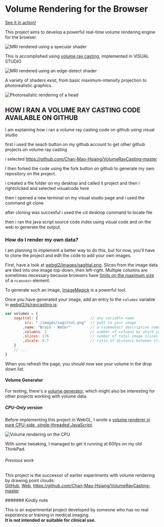 # Volume Rendering for the Browser

[See it in action!](https://draemm.li/various/volumeRendering/webgl2/)

This project aims to develop a powerful real-time volume rendering engine for the browser.

![MRI rendered using a specular shader](doc/img/mri-water1.png)

This is accomplished using [volume ray casting](https://en.wikipedia.org/wiki/Volume_ray_casting), implemented in VISUAL STUDIO

![MRI rendered using an edge-detect shader](doc/img/edges-water-orange.png)

A variety of shaders exist, from basic maximum-intensity projection to photorealistic graphics.

![Photorealistic rendering of a head](doc/img/mri-realistic.png)

## HOW I RAN A VOLUME RAY CASTING CODE AVAILABLE ON GITHUB

I am explaining how i ran a volume ray casting code on github using visual studio

first i used the seach button on my github account to get other github projects on volume ray casting 

i selected https://github.com/Chan-Mao-Hsiang/VolumeRayCasting-master

I then forked the code using the fork button on github to generate my own repository on the project.

i created a file folder on my desktop and called it project and then i rightclicked and selected visualcode here

then i opened a new terminal on my visual studio page and i used the command  git clone 

after cloning was succesful i used the cd desktop command to locate file

 then i ran the java script source code index using visual code and on the web to generate the output.
 



### How do I render my own data?

I am planning to implement a better way to do this, but for now, you'll have to clone the project and edit the code to add your own images.

First, have a look at [webgl2/images/sagittal.png](webgl2/images/sagittal.png).
Slices from the image data are tiled into one image top-down, then left-right.
Multiple columns are sometimes necessary because browsers have [limits on the maximum size](https://stackoverflow.com/questions/6081483/maximum-size-of-a-canvas-element) of a `<canvas>` element.

To generate such an image, [ImageMagick](https://www.imagemagick.org/Usage/montage/) is a powerful tool.

Once you have generated your image, add an entry to the `volumes` variable in [webgl2/js/raycasting.js](webgl2/js/raycasting.js):

```javascript
var volumes = {
    sagittal: {                        // any variable name
         src: "./images/sagittal.png"  // path to your image
        ,name: "Brain - Water"         // a (somewhat) descriptive name
        ,columns: 2                    // number of columns by which your tiles are arranged
        ,slices: 176                   // number of total image slices
        ,zScale: 0.7                   // ratio of distance between slices to distance between pixels
    }
    // ...
}
```

When you refresh the page, you should now see your volume in the drop down list.

#### Volume Generator

For testing, there's a [volume generator](https://draemm.li/various/volumeRendering/volumeGenerator/), which might also be interesting for other projects working with volume data.

##### CPU-Only version

Before implementing this project in WebGL, I wrote a [volume renderer in pure CPU-side, single-threaded JavaScript](https://draemm.li/various/volumeRendering/cpu/).

![Volume rendering on the CPU](doc/cpu-3d.png)

With some tweaking, I managed to get it running at 60fps on my old ThinkPad.

###### Previous work

This project is the successor of earlier experiments with volume rendering by drawing point clouds:  
[GitHub](https://github.com/RolandR/brainrender), [Web](https://draemm.li/various/brainrender/), https://github.com/Chan-Mao-Hsiang/VolumeRayCasting-master

####### Kindly note

This is an experimental project developed by someone who has no real experience or training in medical imaging.  
**It is not intended or suitable for clinical use.**
